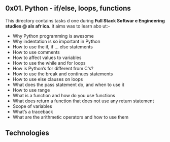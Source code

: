 0x01. Python - if/else, loops, functions
  --------------------
This directory contains tasks d
one during **Full Stack Softwar
e Engineering studies @ alx afr
ica.** it aims was to learn abo
ut:-
 - Why Python programming is awesome
 - Why indentation is so important in Python
 - How to use the if, if ... else statements
 - How to use comments
 - How to affect values to variables
 - How to use the while and for loops
 - How is Python’s for different from C‘s?
 - How to use the break and continues statements
 - How to use else clauses on loops
 - What does the pass statement do, and when to use it
 - How to use range
 - What is a function and how do you use functions
 - What does return a function that does not use any return statement
 - Scope of variables
 - What’s a traceback
 - What are the arithmetic operators and how to use them

Technologies
  ------------------
